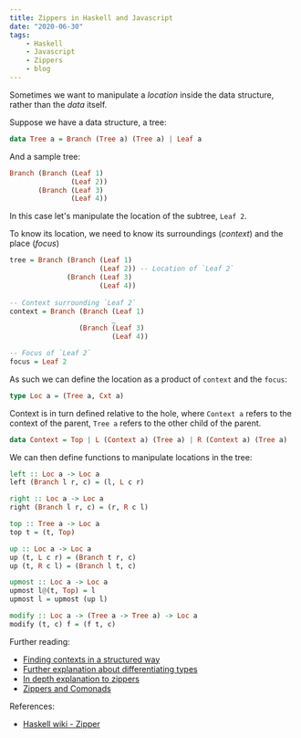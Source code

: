 ```yaml
---
title: Zippers in Haskell and Javascript
date: "2020-06-30"
tags:
    - Haskell
    - Javascript
    - Zippers
    - blog
---
```


Sometimes we want to manipulate a *location* inside the data structure, rather than the *data* itself.

Suppose we have a data structure, a tree:
```hs
data Tree a = Branch (Tree a) (Tree a) | Leaf a
```

And a sample tree:
```hs
Branch (Branch (Leaf 1)
               (Leaf 2))
       (Branch (Leaf 3)
               (Leaf 4))
```

In this case let's manipulate the location of the subtree, `Leaf 2`.

To know its location, we need to know its surroundings (*context*) and the place (*focus*)

```hs
tree = Branch (Branch (Leaf 1)
                      (Leaf 2)) -- Location of `Leaf 2`
              (Branch (Leaf 3)
                      (Leaf 4))
               
-- Context surrounding `Leaf 2`
context = Branch (Branch (Leaf 1)
                         _
                 (Branch (Leaf 3)
                         (Leaf 4))

-- Focus of `Leaf 2`
focus = Leaf 2
```

As such we can define the location as a product of `context` and the `focus`:
```hs
type Loc a = (Tree a, Cxt a)
```

Context is in turn defined relative to the hole, where `Context a` refers to the context of the parent, `Tree a` refers to the other child of the parent.
```hs
data Context = Top | L (Context a) (Tree a) | R (Context a) (Tree a)
```

We can then define functions to manipulate locations in the tree:
```hs
left :: Loc a -> Loc a
left (Branch l r, c) = (l, L c r)

right :: Loc a -> Loc a
right (Branch l r, c) = (r, R c l)

top :: Tree a -> Loc a
top t = (t, Top)

up :: Loc a -> Loc a
up (t, L c r) = (Branch t r, c)
up (t, R c l) = (Branch l t, c)

upmost :: Loc a -> Loc a
upmost l@(t, Top) = l
upmost l = upmost (up l)

modify :: Loc a -> (Tree a -> Tree a) -> Loc a
modify (t, c) f = (f t, c)
```
Further reading:
- [Finding contexts in a structured way](https://en.wikipedia.org/wiki/Zipper_(data_structure)#Contexts_and_differentiation)
- [Further explanation about differentiating types](https://en.wikibooks.org/wiki/Haskell/Zippers#Differentiation_of_data_types)
- [In depth explanation to zippers](https://en.wikibooks.org/wiki/Haskell/Zippers#Differentiation_of_data_types)
- [Zippers and Comonads](http://cs.ioc.ee/~tarmo/tsem05/uustalu0812-slides.pdf)

References:
- [Haskell wiki - Zipper](https://wiki.haskell.org/Zipper)
